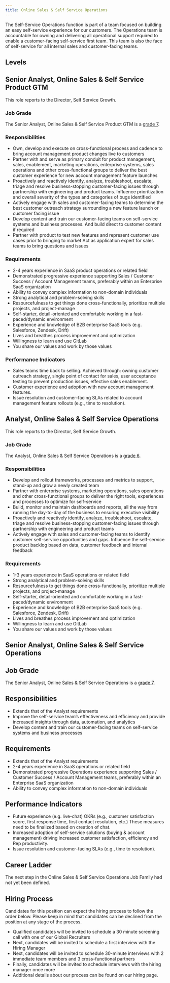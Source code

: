 ```yaml
---
title: Online Sales & Self Service Operations
---
```


The Self-Service Operations function is part of a team focused on building an easy self-service experience for our customers. The Operations team is accountable for owning and delivering all operational support required to enable a customer-facing self-service first team. This team is also the face of self-service for all internal sales and customer-facing teams.

## Levels

## Senior Analyst, Online Sales & Self Service Product GTM

This role reports to the Director, Self Service Growth.

### Job Grade

The Senior Analyst, Online Sales & Self Service Product GTM is a [grade 7](https://about.gitlab.com/handbook/total-rewards/compensation/compensation-calculator/#gitlab-job-grades).

### Responsibilities

- Own, develop and execute on cross-functional process and cadence to bring account management product changes live to customers
- Partner with and serve as primary conduit for product management, sales, enablement, marketing operations, enterprise systems, sales operations and other cross-functional groups to deliver the best customer experience for new account management feature launches
- Proactively and reactively identify, analyze, troubleshoot, escalate, triage and resolve business-stopping customer-facing issues through partnership with engineering and product teams. Influence prioritization and overall severity of the types and categories of bugs identified
- Actively engage with sales and customer-facing teams to determine the best customer outreach strategy surrounding a new feature launch or customer facing issue
- Develop content and train our customer-facing teams on self-service systems and business processes. And build direct to customer content if required
- Partner with product to test new features and represent customer use cases prior to bringing to market
Act as application expert for sales teams to bring questions and issues

### Requirements

- 2-4 years experience in SaaS product operations or related field
- Demonstrated progressive experience supporting Sales / Customer Success / Account Management teams, preferably within an Enterprise SaaS organization
- Ability to convey complex information to non-domain individuals
- Strong analytical and problem-solving skills
- Resourcefulness to get things done cross-functionally, prioritize multiple projects, and project-manage
- Self-starter, detail-oriented and comfortable working in a fast-paced/dynamic environment
- Experience and knowledge of B2B enterprise SaaS tools (e.g. Salesforce, Zendesk, Drift)
- Lives and breathes process improvement and optimization
- Willingness to learn and use GitLab
- You share our values and work by those values

### Performance Indicators

- Sales teams time back to selling.  Achieved through: owning customer outreach strategy, single point of contact for sales, user acceptance testing to prevent production issues, effective sales enablement.
- Customer experience and adoption with new account management features.
- Issue resolution and customer-facing SLAs related to account management feature rollouts (e.g., time to resolution).

## Analyst, Online Sales & Self Service Operations

This role reports to the Director, Self Service Growth.

### Job Grade

The Analyst, Online Sales & Self Service Operations is a [grade 6](https://about.gitlab.com/handbook/total-rewards/compensation/compensation-calculator/#gitlab-job-grades).

### Responsibilities

- Develop and rollout frameworks, processes and metrics to support, stand-up and grow a newly created team
- Partner with enterprise systems, marketing operations, sales operations and other cross-functional groups to deliver the right tools, experiences and processes to optimize for self-service
- Build, monitor and maintain dashboards and reports, all the way from running the day-to-day of the business to ensuring executive visibility
- Proactively and reactively identify, analyze, troubleshoot, escalate, triage and resolve business-stopping customer-facing issues through partnership with engineering and product teams
- Actively engage with sales and customer-facing teams to identify customer self-service opportunities and gaps. Influence the self-service product backlog based on data, customer feedback and internal feedback

### Requirements

- 1-3 years experience in SaaS operations or related field
- Strong analytical and problem-solving skills
- Resourcefulness to get things done cross-functionally, prioritize multiple projects, and project-manage
- Self-starter, detail-oriented and comfortable working in a fast-paced/dynamic environment
- Experience and knowledge of B2B enterprise SaaS tools (e.g. Salesforce, Zendesk, Drift)
- Lives and breathes process improvement and optimization
- Willingness to learn and use GitLab
- You share our values and work by those values

## Senior Analyst, Online Sales & Self Service Operations

## Job Grade

The Senior Analyst, Online Sales & Self Service Operations is a [grade 7](https://about.gitlab.com/handbook/total-rewards/compensation/compensation-calculator/#gitlab-job-grades).

## Responsibilities

- Extends that of the Analyst requirements
- Improve the self-service team’s effectiveness and efficiency and provide increased insights through data, automation, and analytics
- Develop content and train our customer-facing teams on self-service systems and business processes

## Requirements

- Extends that of the Analyst requirements
- 2-4 years experience in SaaS operations or related field
- Demonstrated progressive Operations experience supporting Sales / Customer Success / Account Management teams, preferably within an Enterprise SaaS organization
- Ability to convey complex information to non-domain individuals

## Performance Indicators

- Future experience (e.g. live-chat) OKRs (e.g., customer satisfaction score, first response time, first contact resolution, etc.) These measures need to be finalized based on creation of chat.
- Increased adoption of self-service solutions (buying & account management) driving increased customer satisfaction, efficiency and Rep productivity.
- Issue resolution and customer-facing SLAs (e.g., time to resolution).

## Career Ladder

The next step in the Online Sales & Self Service Operations Job Family had not yet been defined.

## Hiring Process

Candidates for this position can expect the hiring process to follow the order below. Please keep in mind that candidates can be declined from the position at any stage of the process.

- Qualified candidates will be invited to schedule a 30 minute screening call with one of our Global Recruiters
- Next, candidates will be invited to schedule a first interview with the Hiring Manager
- Next, candidates will be invited to schedule 30-minute interviews with 2 immediate team members and 3 cross-functional partners
- Finally, candidates will be invited to schedule interviews with the hiring manager once more
- Additional details about our process can be found on our hiring page.
